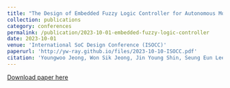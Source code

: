 ```yaml
---
title: "The Design of Embedded Fuzzy Logic Controller for Autonomous Mobile Robots"
collection: publications
category: conferences
permalink: /publication/2023-10-01-embedded-fuzzy-logic-controller
date: 2023-10-01
venue: 'International SoC Design Conference (ISOCC)'
paperurl: 'http://yw-ray.github.io/files/2023-10-10-ISOCC.pdf'
citation: 'Youngwoo Jeong, Won Sik Jeong, Jin Young Shin, Seung Eun Lee. (2023). &quot;The Design of Embedded Fuzzy Logic Controller for Autonomous Mobile Robots.&quot; <i>ISOCC</i>.'
---
```


<a href='http://yw-ray.github.io/files/2023-10-10-ISOCC.pdf'>Download paper here</a>
